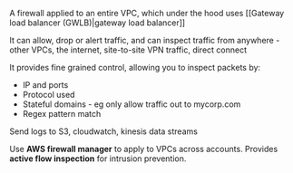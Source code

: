 A firewall applied to an entire VPC, which under the hood uses [[Gateway load balancer (GWLB)|gateway load balancer]]  

It can allow, drop or alert traffic, and can inspect traffic from anywhere - other VPCs, the internet, site-to-site VPN traffic, direct connect 

It provides fine grained control, allowing you to inspect packets by:
- IP and ports
- Protocol used
- Stateful domains - eg only allow traffic out to mycorp.com
- Regex pattern match

Send logs to S3, cloudwatch, kinesis data streams

Use **AWS firewall manager** to apply to VPCs across accounts.
Provides **active flow inspection** for intrusion prevention.